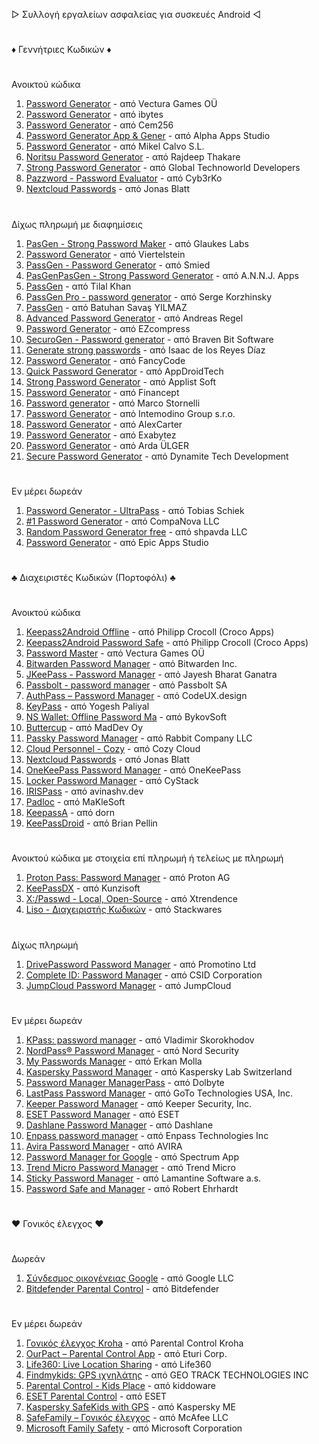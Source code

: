 ▷ Συλλογή εργαλείων ασφαλείας για συσκευές Android ◁
#
♦ Γεννήτριες Κωδικών ♦
#
Ανοικτού κώδικα
001. [Password Generator](https://play.google.com/store/apps/details?id=com.vecturagames.android.app.passwordgenerator) - από Vectura Games OÜ
002. [Password Generator](https://play.google.com/store/apps/details?id=in.ibytes.passwordgenerator) - από ibytes
003. [Password Generator](https://play.google.com/store/apps/details?id=com.cem256.passwordgenerator) - από Cem256
004. [Password Generator App & Gener](https://play.google.com/store/apps/details?id=password.generator.secure.password.generator) - από Alpha Apps Studio
005. [Password Generator](https://play.google.com/store/apps/details?id=com.mikelcalvo.passwordgenerator) - από Mikel Calvo S.L.
006. [Noritsu Password Generator](https://play.google.com/store/apps/details?id=com.rajdeepthakare.noritsu_password_generator) - από Rajdeep Thakare
007. [Strong Password Generator](https://play.google.com/store/apps/details?id=strong.password.random.password.generator) - από Global Technoworld Developers
008. [Pazzword - Password Evaluator](https://play.google.com/store/apps/details?id=com.cyb3rko.pazzword) - από Cyb3rKo
009. [Nextcloud Passwords](https://play.google.com/store/apps/details?id=de.jbservices.nc_passwords_app) - από Jonas Blatt
#
Δίχως πληρωμή με διαφημίσεις
001. [PasGen - Strong Password Maker](https://play.google.com/store/apps/details?id=com.glaukeslabs.pasgen) - από Glaukes Labs
002. [Password Generator](https://play.google.com/store/apps/details?id=com.gmail.viertelstein.passwordgenerator) - από Viertelstein
003. [PassGen - Password Generator](https://play.google.com/store/apps/details?id=ru.passgen.net) - από Smied
004. [PasGenPasGen - Strong Password Generator](https://play.google.com/store/apps/details?id=in.abhisheknair.passgen) - από A.N.N.J. Apps
005. [PassGen](https://play.google.com/store/apps/details?id=com.commonbyte.passgen) - από Tilal Khan
006. [PassGen Pro - password generator](https://play.google.com/store/apps/details?id=net.snkey.passgen) - από Serge Korzhinsky
007. [PassGen](https://play.google.com/store/apps/details?id=com.bsavasy.pasgen) - από Batuhan Savaş YILMAZ
008. [Advanced Password Generator](https://play.google.com/store/apps/details?id=de.aregel.advancedpasswordgenerator) - από Andreas Regel
009. [Password Generator](https://play.google.com/store/apps/details?id=com.strongpass.randomkey.safepassgenerator) - από EZcompress
010. [SecuroGen - Password generator](https://play.google.com/store/apps/details?id=com.bravenbitsoftware.securogen) - από Braven Bit Software
011. [Generate strong passwords](https://play.google.com/store/apps/details?id=com.isaac.passwordgenerator) - από Isaac de los Reyes Díaz
012. [Password Generator](https://play.google.com/store/apps/details?id=pl.fancycode.passwordgenerator) - από FancyCode
013. [Quick Password Generator](https://play.google.com/store/apps/details?id=com.quickpassgen.android) - από AppDroidTech
014. [Strong Password Generator](https://play.google.com/store/apps/details?id=com.mobuyg.pass) - από Applist Soft
015. [Password Generator](https://play.google.com/store/apps/details?id=com.randompasswordsgenerator.strongpasswordgenerator) - από Financept
016. [Password generator](https://play.google.com/store/apps/details?id=com.balda.passwordgenerator) - από Marco Stornelli
017. [Password Generator](https://play.google.com/store/apps/details?id=air.com.intemodino.pwg.ml) - από Intemodino Group s.r.o.
018. [Password Generator](https://play.google.com/store/apps/details?id=alexcarter.passgen) - από AlexCarter
019. [Password Generator](https://play.google.com/store/apps/details?id=com.exabytez.passwordgenerator) - από Exabytez
020. [Password Generator](https://play.google.com/store/apps/details?id=com.ardaulger.passwordgenerator) - από Arda ÜLGER
021. [Secure Password Generator](https://play.google.com/store/apps/details?id=com.dtd.passwordgenerator) - από Dynamite Tech Development
#
Εν μέρει δωρεάν
001. [Password Generator - UltraPass](https://play.google.com/store/apps/details?id=com.softwareschiek.ultrapass) - από Tobias Schiek
002. [#1 Password Generator](https://play.google.com/store/apps/details?id=com.companova.passwordgenerator) - από CompaNova LLC
003. [Random Password Generator free](https://play.google.com/store/apps/details?id=com.shpavda.random_password_generator) - από shpavda LLC
004. [Password Generator](https://play.google.com/store/apps/details?id=secure.password.generator.unique.password) - από Epic Apps Studio
#
♣ Διαχειριστές Κωδικών (Πορτοφόλι) ♣
#
Ανοικτού κώδικα
001. [Keepass2Android Offline](https://play.google.com/store/apps/details?id=keepass2android.keepass2android_nonet) - από Philipp Crocoll (Croco Apps)
002. [Keepass2Android Password Safe](https://play.google.com/store/apps/details?id=keepass2android.keepass2android) - από Philipp Crocoll (Croco Apps)
003. [Password Master](https://play.google.com/store/apps/details?id=com.vecturagames.android.app.passwordmaster) - από Vectura Games OÜ
004. [Bitwarden Password Manager](https://play.google.com/store/apps/details?id=com.x8bit.bitwarden) - από Bitwarden Inc.
005. [JKeePass - Password Manager](https://play.google.com/store/apps/details?id=org.j_keepass) - από Jayesh Bharat Ganatra
006. [Passbolt - password manager](https://play.google.com/store/apps/details?id=com.passbolt.mobile.android) - από Passbolt SA
007. [AuthPass – Password Manager](https://play.google.com/store/apps/details?id=design.codeux.authpass) - από CodeUX.design
008. [KeyPass](https://play.google.com/store/apps/details?id=com.yogeshpaliyal.keypass) - από Yogesh Paliyal
009. [NS Wallet: Offline Password Ma](https://play.google.com/store/apps/details?id=com.nyxbull.nswallet) - από BykovSoft
010. [Buttercup](https://play.google.com/store/apps/details?id=com.buttercup) - από MadDev Oy
011. [Passky Password Manager](https://play.google.com/store/apps/details?id=com.rabbitcompany.passky) - από Rabbit Company LLC
012. [Cloud Personnel - Cozy](https://play.google.com/store/apps/details?id=io.cozy.flagship.mobile) - από Cozy Cloud
013. [Nextcloud Passwords](https://play.google.com/store/apps/details?id=de.jbservices.nc_passwords_app) - από Jonas Blatt
014. [OneKeePass Password Manager](https://play.google.com/store/apps/details?id=com.onekeepassmobile) - από OneKeePass
015. [Locker Password Manager](https://play.google.com/store/apps/details?id=com.cystack.locker) - από CyStack
016. [IRISPass](https://play.google.com/store/apps/details?id=dev.avinashv.irispass) - από avinashv.dev
017. [Padloc](https://play.google.com/store/apps/details?id=app.padloc) - από MaKleSoft
018. [KeepassA](https://play.google.com/store/apps/details?id=com.lyy.keepassa) - από dorn
019. [KeePassDroid](https://play.google.com/store/apps/details?id=com.android.keepass) - από Brian Pellin
#
Ανοικτού κώδικα με στοιχεία επί πληρωμή ή τελείως με πληρωμή
001. [Proton Pass: Password Manager](https://play.google.com/store/apps/details?id=proton.android.pass) - από Proton AG
002. [KeePassDX](https://play.google.com/store/apps/details?id=com.kunzisoft.keepass.free) - από Kunzisoft
003. [X:/Passwd - Local, Open-Source](https://play.google.com/store/apps/details?id=com.xtrendence.x_passwd) - από Xtrendence
004. [Liso - Διαχειριστής Κωδικών](https://play.google.com/store/apps/details?id=com.liso.app) - από Stackwares
#
Δίχως πληρωμή
001. [DrivePassword Password Manager](https://play.google.com/store/apps/details?id=com.drivepassword.android) - από Promotino Ltd
002. [Complete ID: Password Manager](https://play.google.com/store/apps/details?id=com.completeid.passwordmanager) - από CSID Corporation
003. [JumpCloud Password Manager](https://play.google.com/store/apps/details?id=com.jumpcloud.pwm.android) - από JumpCloud
#
Εν μέρει δωρεάν
001. [KPass: password manager](https://play.google.com/store/apps/details?id=com.korovan.kpass) - από Vladimir Skorokhodov
002. [NordPass® Password Manager](https://play.google.com/store/apps/details?id=com.nordpass.android.app.password.manager) - από Nord Security
003. [My Passwords Manager](https://play.google.com/store/apps/details?id=com.er.mo.apps.mypasswords) - από Erkan Molla
004. [Kaspersky Password Manager](https://play.google.com/store/apps/details?id=com.kaspersky.passwordmanager) - από Kaspersky Lab Switzerland
005. [Password Manager ManagerPass](https://play.google.com/store/apps/details?id=com.apphup.passwordmanager) - από Dolbyte
006. [LastPass Password Manager](https://play.google.com/store/apps/details?id=com.lastpass.lpandroid) - από GoTo Technologies USA, Inc.
007. [Keeper Password Manager](https://play.google.com/store/apps/details?id=com.callpod.android_apps.keeper) - από Keeper Security, Inc.
008. [ESET Password Manager](https://play.google.com/store/apps/details?id=com.eset.password.manager) - από ESET
009. [Dashlane Password Manager](https://play.google.com/store/apps/details?id=com.dashlane) - από Dashlane
010. [Enpass password manager](https://play.google.com/store/apps/details?id=io.enpass.app) - από Enpass Technologies Inc
011. [Avira Password Manager](https://play.google.com/store/apps/details?id=com.avira.passwordmanager) - από AVIRA
012. [Password Manager for Google](https://play.google.com/store/apps/details?id=com.passwordmanagerg.app) - από Spectrum App
013. [Trend Micro Password Manager](https://play.google.com/store/apps/details?id=com.trendmicro.directpass.phone) - από Trend Micro
014. [Sticky Password Manager](https://play.google.com/store/apps/details?id=com.stickypassword.android) - από Lamantine Software a.s.
015. [Password Safe and Manager](https://play.google.com/store/apps/details?id=com.reneph.passwordsafe) - από Robert Ehrhardt
#
❤ Γονικός έλεγχος ❤
#
Δωρεάν
001. [Σύνδεσμος οικογένειας Google](https://play.google.com/store/apps/details?id=com.google.android.apps.kids.familylink) - από Google LLC
002. [Bitdefender Parental Control](https://play.google.com/store/apps/details?id=com.bitdefender.parentaladvisor) - από Bitdefender
#
Εν μέρει δωρεάν
001. [Γονικός έλεγχος Kroha](https://play.google.com/store/apps/details?id=ua.com.tim_berners.parental_control) - από Parental Control Kroha
002. [OurPact – Parental Control App](https://play.google.com/store/apps/details?id=com.ourpact.androidparent) - από Eturi Corp.
003. [Life360: Live Location Sharing](https://play.google.com/store/apps/details?id=com.life360.android.safetymapd) - από Life360
004. [Findmykids: GPS ιχνηλάτης](https://play.google.com/store/apps/details?id=org.findmykids.app) - από GEO TRACK TECHNOLOGIES INC
005. [Parental Control - Kids Place](https://play.google.com/store/apps/details?id=com.kiddoware.kidsplace) - από kiddoware
006. [ESET Parental Control](https://play.google.com/store/apps/details?id=com.eset.parental) - από ESET
007. [Kaspersky SafeKids with GPS](https://play.google.com/store/apps/details?id=com.kaspersky.safekids) - από Kaspersky ME
008. [SafeFamily – Γονικός έλεγχος](https://play.google.com/store/apps/details?id=com.mcafee.security.safefamily) - από McAfee LLC
009. [Microsoft Family Safety](https://play.google.com/store/apps/details?id=com.microsoft.familysafety) - από Microsoft Corporation
